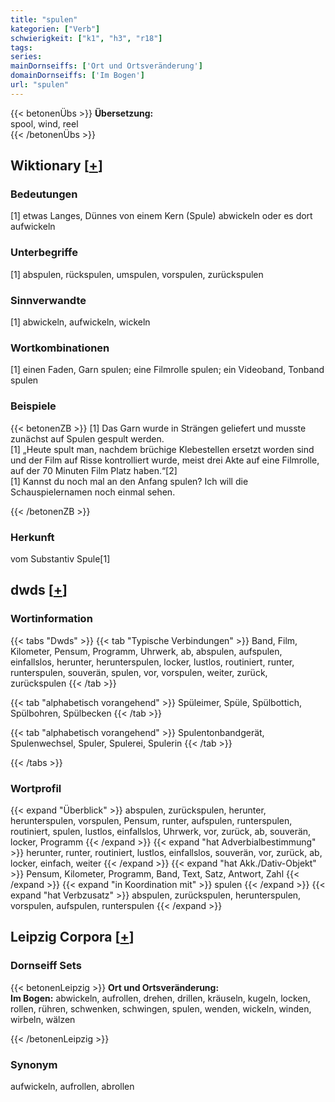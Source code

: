 ```yaml
---
title: "spulen"
kategorien: ["Verb"]
schwierigkeit: ["k1", "h3", "r18"]
tags:
series:
mainDornseiffs: ['Ort und Ortsveränderung']
domainDornseiffs: ['Im Bogen']
url: "spulen"
---
```


{{< betonenÜbs >}}
**Übersetzung:**  
spool, wind, reel  
{{< /betonenÜbs >}}

## Wiktionary [[+](https://de.wiktionary.org/wiki/spulen)]

### Bedeutungen
[1] etwas Langes, Dünnes von einem Kern (Spule) abwickeln oder es dort aufwickeln  

### Unterbegriffe
[1] abspulen, rückspulen, umspulen, vorspulen, zurückspulen  

### Sinnverwandte
[1] abwickeln, aufwickeln, wickeln  

### Wortkombinationen
[1] einen Faden, Garn spulen; eine Filmrolle spulen; ein Videoband, Tonband spulen  

### Beispiele
{{< betonenZB >}}
[1] Das Garn wurde in Strängen geliefert und musste zunächst auf Spulen gespult werden.  
[1] „Heute spult man, nachdem brüchige Klebestellen ersetzt worden sind und der Film auf Risse kontrolliert wurde, meist drei Akte auf eine Filmrolle, auf der 70 Minuten Film Platz haben.“[2]  
[1] Kannst du noch mal an den Anfang spulen? Ich will die Schauspielernamen noch einmal sehen.  

{{< /betonenZB >}}
### Herkunft
vom Substantiv Spule[1]  



## dwds [[+](https://www.dwds.de/wb/spulen)]

### Wortinformation
{{< tabs "Dwds" >}}
{{< tab "Typische Verbindungen" >}}
Band, Film, Kilometer, Pensum, Programm, Uhrwerk, ab, abspulen, aufspulen, einfallslos, herunter, herunterspulen, locker, lustlos, routiniert, runter, runterspulen, souverän, spulen, vor, vorspulen, weiter, zurück, zurückspulen
{{< /tab >}}

{{< tab "alphabetisch vorangehend" >}}
Spüleimer, Spüle, Spülbottich, Spülbohren, Spülbecken
{{< /tab >}}

{{< tab "alphabetisch vorangehend" >}}
Spulentonbandgerät, Spulenwechsel, Spuler, Spulerei, Spulerin
{{< /tab >}}

{{< /tabs >}}

### Wortprofil
{{< expand "Überblick" >}} abspulen, zurückspulen, herunter, herunterspulen, vorspulen, Pensum, runter, aufspulen, runterspulen, routiniert, spulen, lustlos, einfallslos, Uhrwerk, vor, zurück, ab, souverän, locker, Programm {{< /expand >}}
{{< expand "hat Adverbialbestimmung" >}} herunter, runter, routiniert, lustlos, einfallslos, souverän, vor, zurück, ab, locker, einfach, weiter {{< /expand >}}
{{< expand "hat Akk./Dativ-Objekt" >}} Pensum, Kilometer, Programm, Band, Text, Satz, Antwort, Zahl {{< /expand >}}
{{< expand "in Koordination mit" >}} spulen {{< /expand >}}
{{< expand "hat Verbzusatz" >}} abspulen, zurückspulen, herunterspulen, vorspulen, aufspulen, runterspulen {{< /expand >}}

## Leipzig Corpora [[+](https://corpora.uni-leipzig.de/en/res?word=spulen&corpusId=deu_newscrawl-public_2018)]

### Dornseiff Sets
{{< betonenLeipzig >}}
**Ort und Ortsveränderung:**  
**Im Bogen:** abwickeln, aufrollen, drehen, drillen, kräuseln, kugeln, locken, rollen, rühren, schwenken, schwingen, spulen, wenden, wickeln, winden, wirbeln, wälzen  

{{< /betonenLeipzig >}}

### Synonym
aufwickeln, aufrollen, abrollen

